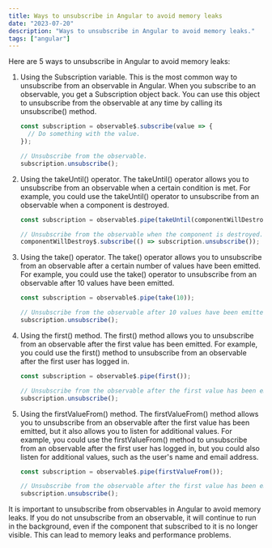 ```yaml
---
title: Ways to unsubscribe in Angular to avoid memory leaks
date: "2023-07-20"
description: "Ways to unsubscribe in Angular to avoid memory leaks."
tags: ["angular"]
---
```


Here are 5 ways to unsubscribe in Angular to avoid memory leaks:

1. Using the Subscription variable. This is the most common way to unsubscribe from an observable in Angular. When you subscribe to an observable, you get a Subscription object back. You can use this object to unsubscribe from the observable at any time by calling its unsubscribe() method.

    ```jsx
    const subscription = observable$.subscribe(value => {
      // Do something with the value.
    });

    // Unsubscribe from the observable.
    subscription.unsubscribe();
    ```

2. Using the takeUntil() operator. The takeUntil() operator allows you to unsubscribe from an observable when a certain condition is met. For example, you could use the takeUntil() operator to unsubscribe from an observable when a component is destroyed.

    ```jsx
    const subscription = observable$.pipe(takeUntil(componentWillDestroy$));

    // Unsubscribe from the observable when the component is destroyed.
    componentWillDestroy$.subscribe(() => subscription.unsubscribe());
    ```

3. Using the take() operator. The take() operator allows you to unsubscribe from an observable after a certain number of values have been emitted. For example, you could use the take() operator to unsubscribe from an observable after 10 values have been emitted.

    ```jsx
    const subscription = observable$.pipe(take(10));

    // Unsubscribe from the observable after 10 values have been emitted.
    subscription.unsubscribe();
    ```

4. Using the first() method. The first() method allows you to unsubscribe from an observable after the first value has been emitted. For example, you could use the first() method to unsubscribe from an observable after the first user has logged in.

    ```jsx
    const subscription = observable$.pipe(first());

    // Unsubscribe from the observable after the first value has been emitted.
    subscription.unsubscribe();
    ```

5. Using the firstValueFrom() method. The firstValueFrom() method allows you to unsubscribe from an observable after the first value has been emitted, but it also allows you to listen for additional values. For example, you could use the firstValueFrom() method to unsubscribe from an observable after the first user has logged in, but you could also listen for additional values, such as the user's name and email address.

    ```jsx
    const subscription = observable$.pipe(firstValueFrom());

    // Unsubscribe from the observable after the first value has been emitted.
    subscription.unsubscribe();
    ```

It is important to unsubscribe from observables in Angular to avoid memory leaks. If you do not unsubscribe from an observable, it will continue to run in the background, even if the component that subscribed to it is no longer visible. This can lead to memory leaks and performance problems.
